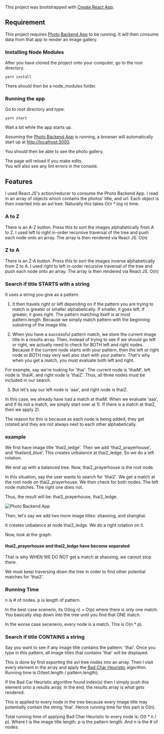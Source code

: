This project was bootstrapped with [Create React App](https://github.com/facebook/create-react-app).



## Requirement

This project requires [Photo Backend App](https://github.com/redmacdev1988/photoBackend) to be running.
It will then consume data from that app to render an image gallery.


### Installing Node Modules

After you have cloned the project onto your computer, go to the root directory.

```
yarn install
```

There should then be a node_modules folder.



### Running the app

Go to root directory and type:

```
yarn start
```

Wait a bit while the app starts up.

Assuming the [Photo Backend App](https://github.com/redmacdev1988/photoBackend) is running, a browser will automatically start up
at [http://localhost:3000](http://localhost:3000).

You should then be able to see the photo gallery.

The page will reload if you make edits.<br>
You will also see any lint errors in the console.


## Features

I used React JS's action/reducer to consume the Photo Backend App. I read in an array of objects which contains the photos' title, and url.
Each object is then inserted into an avl tree. Naturally this takes O(n * log n) time.

### A to Z
There is an A-Z button. Press this to sort the images alphabetically from A to Z. 
I used left to right in-order recursive traversal of the tree and push each node onto an array.
The array is then rendered via React JS. O(n)

### Z to A
There is an Z-A button. Press this to sort the images inverse alphabetically from Z to A.
I used right to left in-order recursive traversal of the tree and push each node onto an array. 
The array is then rendered via React JS. O(n)


### Search if title STARTS with a string

It uses a string you give as a pattern. 

1) It then travels right or left depending on if the pattern you are trying to match is greater or smaller alphabetically. If smaller, it goes left. If greater, it goes right. The pattern matching itself is at most pattern.length. Because we simply match pattern with the beginning substring of the image title.

2) When you have a successful pattern match, we store the current image title in a results array.
Then, instead of trying to see if we should go left or right, we actually need to check for BOTH left and right nodes. Because if the current node starts with your pattern, then the left or right node or BOTH may very well also start with your pattern. That's why when you get a match, you must evaluate both left and right.

For example, say we're looking for 'thai'. The current node is 'thaiM', left node is 'thaiA', and right node is 'thaiZ'. Thus, all three nodes must be included in our search.

3) But let's say our left node is 'aaa', and right node is thaiZ.

In this case, we already have had a match at thaiM. 
When we evaluate 'aaa', and if its not a match, we simply start over at 1).
If there is a match at thaiZ, then we apply 2).

The reason for this is because as each node is being added, they get rotated and they are not always next to each other alphabetically.

### example

We first have image title 'thai2_ledge'. Then we add 'thai2_prayerhouse', and 'thailand_blue'.
This creates unbalance at thai2_ledge. So we do a left rotation.

We end up with a balanced tree. Now, thai2_prayerhouse is the root node.

In this situation, say the user wants to search for 'thai2'.
We get a match at the root node on thai2_prayerhouse.
We then check for both nodes. 
The left node matches. The right one does not. 

Thus, the result will be: thai2_prayerhouse, thai2_ledge.

![Photo Backend App](http://chineseruleof8.com/code/wp-content/uploads/2019/07/startWith_reasoning-e1561945583239.jpg)

Then, let's say we add two more image titles: shaoxing, and shanghai.

It creates unbalance at node thai2_ledge. We do a right rotation on it.

Now, look at the graph:
#### thai2_prayerhouse and thai2_ledge have become separated

That is why WHEN WE DO NOT get a match at shaoxing, we cannot stop there. 

We must keep traversing down the tree in order to find other potential matches for 'thai2'. 



### Running Time

n is # of nodes.
p is length of pattern.

In the best case scenerio, its O(log n) + O(p) where there is only one match. You basically step down into the tree until you find that ONE match.

In the worse case secenerio, every node is a match. This is O(n * p).

### Search if title CONTAINS a string

Say you want to see if any image title contains the pattern: 'thai'. 
Once you type in this pattern, all image titles that contains 'thai' will be displayed.

This is done by first exporting the avl tree nodes into an array.
Then I visit every element in the array and apply the [Bad Char Heuristic](https://github.com/redmacdev1988/photoFrontend/blob/master/src/BadHeuristics/BadHeuristics.js) algorithm. Running time is O(text.length / pattern.length);

If the Bad Car Heuristic algorithm found index(s) then I simply push this element onto a results array. In the end, the results array is what gets rendered. 

This is applied to every node in the tree because every image title may potentially contain the string 'thai'.
Hence running time for this part is O(n).

Total running time of applying Bad Char Heuristic to every node is: O(t * n / p).
Where t is the image title length. p is the pattern length. And n is the # of nodes.


